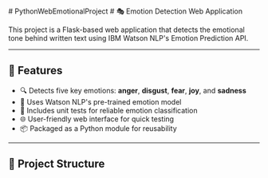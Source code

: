 #   P y t h o n W e b E m o t i o n a l P r o j e c t 
 # 🎭 Emotion Detection Web Application

This project is a Flask-based web application that detects the emotional tone behind written text using IBM Watson NLP's Emotion Prediction API.

---

## 🚀 Features

- 🔍 Detects five key emotions: **anger**, **disgust**, **fear**, **joy**, and **sadness**
- 🧠 Uses Watson NLP's pre-trained emotion model
- 🧪 Includes unit tests for reliable emotion classification
- 🌐 User-friendly web interface for quick testing
- 📦 Packaged as a Python module for reusability

---

## 📁 Project Structure

 
